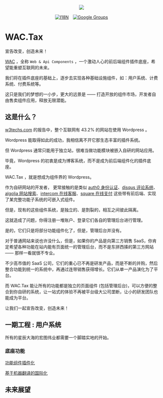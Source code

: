 [‼️]: ✏️README.mdt

<p align="center"><a href="https://wac.tax"><img src="https://cdn.jsdelivr.net/gh/wactax/img/logo.svg"/></a></p><p align="center"><a href="https://github.com/wactax/wac.tax/blob/main/doc/README.md#readme"><img alt="I18N" src="https://cdn.jsdelivr.net/gh/wactax/img/t.svg"/></a>　<a href="https://groups.google.com/u/2/g/wactax"><img alt="Google Groups" src="https://cdn.jsdelivr.net/gh/wactax/img/g-groups.svg"/></a></p>

# WAC.Tax

宣告改变，创造未来！

[WAC](https://wac.tax) ，全称 `Web & Api Components` ，一个激动人心的前后端组件插件底座，希望能重塑互联网的未来。

我们将在插件底座的基础上，逐步去实现各种基础设施组件，如：用户系统、计费系统、付费系统等。

这只是我们的梦想的一小步，更大的远景是 —— 打造开放的组件市场，开发者自由售卖组件应用，释放无限潜能。

## 这是什么？

[w3techs.com](https://w3techs.com/technologies/details/cm-wordpress) 的报告中，整个互联网有 43.2% 的网站在使用 Wordpress 。

Wordpress 能取得如此的成功，我相信离不开它那生态丰富的插件系统。

但 Wordpress 通常只能用于独立站，很难当做功能模块被嵌入自研的网站应用。

毕竟，Wordpress 的初衷是成为博客系统，而不是成为前后端组件化的插件底座。

WAC.Tax ，就是想成为组件界的 Wordpress。

作为自研网站的开发者， 更常接触的是类似 [auth0 身份认证](https://auth0.com)、[disqus 评论系统](https://disqus.com)、[algolia 网站搜索](https://www.algolia.com)、[intercom 在线客服](https://www.intercom.com)、[square 在线支付](https://developer.squareup.com/docs/web-payments/overview) 这些带有前后端、实现了某完整功能子系统的可嵌入式组件。

但是，现有的这些组件系统，是独立的、是割裂的，相互之间彼此隔离。

这就造成了问题，你得注册一堆账户、登录它们各自的管理后台进行管理。

是的，它们只是将部分功能组件化了，但是，管理后台并没有。

对于普通网站来说也许没什么，但是，如果你的产品是向第三方销售 SaaS，你肯定希望各种功能在站内能有页面统一的管理后台，而不是东拼西揍的第三方网站 —— 那样一看就很不专业。

不少高市值的 SaaS 公司，它们的重心已不再是研发产品，而是不断的并购，然后整合功能到统一的系统中，再通过连带销售获得增长。它们从单一产品演化为了平台。

而 WAC.Tax 能让所有的功能都是独立的页面组件 (包括管理后台)，可以方便的整合到你自研的系统，让一站式的体验不再被平台级大公司垄断，让小的研发团队也能成为平台。

让我们一起宣告改变，创造未来！

## 一期工程 : 用户系统

所有的星辰大海的宏图伟业都需要一个脚踏实地的开始。

### 底座功能

[功能组件插件化](./pkg.md)

[基于机器翻译的国际化](./i18n.md)

## 未来展望
